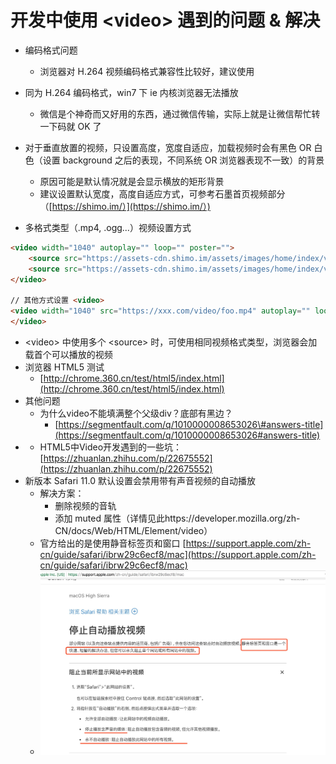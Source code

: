 # 开发中使用 &lt;video&gt; 遇到的问题 & 解决

* 编码格式问题

  * 浏览器对 H.264 视频编码格式兼容性比较好，建议使用

* 同为 H.264 编码格式，win7 下 ie 内核浏览器无法播放

  * 微信是个神奇而又好用的东西，通过微信传输，实际上就是让微信帮忙转一下码就 OK 了

* 对于垂直放置的视频，只设置高度，宽度自适应，加载视频时会有黑色 OR 白色（设置 background 之后的表现，不同系统 OR 浏览器表现不一致）的背景

  * 原因可能是默认情况就是会显示横放的矩形背景
  * 建议设置默认宽度，高度自适应方式，可参考石墨首页视频部分（[https://shimo.im/）](https://shimo.im/）)

* 多格式类型（.mp4, .ogg...）视频设置方式

```HTML
<video width="1040" autoplay="" loop="" poster="">
    <source src="https://assets-cdn.shimo.im/assets/images/home/index/video/op_final-7c98f06236.mp4" type="video/mp4">
    <source src="https://assets-cdn.shimo.im/assets/images/home/index/video/op_final-b0cd06a163.ogg" type="video/ogg">
</video>

// 其他方式设置 <video>
<video width="1040" src="https://xxx.com/video/foo.mp4" autoplay="" loop="" poster="">
</video>
```

* &lt;video&gt; 中使用多个 &lt;source&gt; 时，可使用相同视频格式类型，浏览器会加载首个可以播放的视频
* 浏览器 HTML5 测试
  * [http://chrome.360.cn/test/html5/index.html](http://chrome.360.cn/test/html5/index.html)
* 其他问题
  * 为什么video不能填满整个父级div？底部有黑边？
    * [https://segmentfault.com/q/1010000008653026\#answers-title](https://segmentfault.com/q/1010000008653026#answers-title)
* * HTML5中Video开发遇到的一些坑： [https://zhuanlan.zhihu.com/p/22675552](https://zhuanlan.zhihu.com/p/22675552)
* 新版本 Safari 11.0 默认设置会禁用带有声音视频的自动播放
  * 解决方案：
    * 删除视频的音轨
    * 添加 muted 属性（详情见此https://developer.mozilla.org/zh-CN/docs/Web/HTML/Element/video）
  * 官方给出的是使用静音标签页和窗口 [https://support.apple.com/zh-cn/guide/safari/ibrw29c6ecf8/mac](https://support.apple.com/zh-cn/guide/safari/ibrw29c6ecf8/mac)
  * ![](/assets/WechatIMG465.jpeg)



